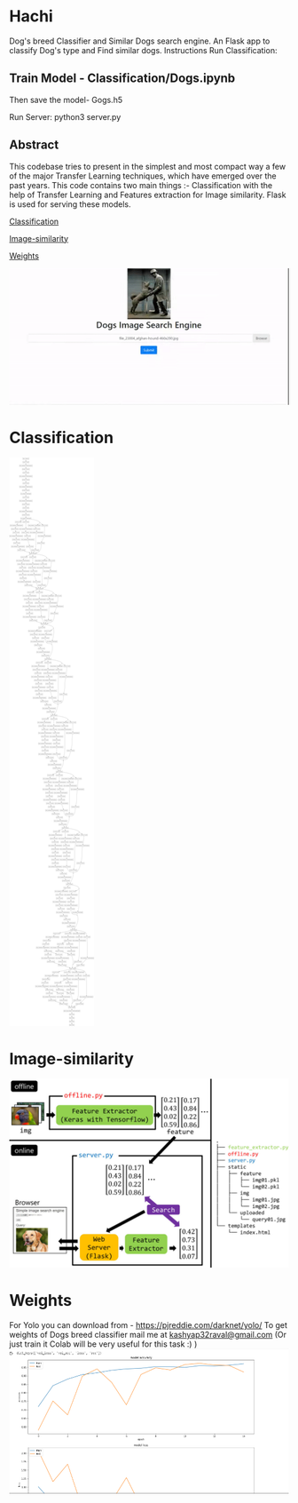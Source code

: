 # Hachi
Dog's breed Classifier and Similar Dogs search engine. An Flask app to classify Dog's type and Find similar dogs.
Instructions
Run Classification:
## Train Model - Classification/Dogs.ipynb 
Then save the model- Gogs.h5

Run Server:
python3 server.py

## Abstract
This codebase tries to present in the simplest and most compact way a few of the major Transfer Learning techniques, which have emerged over the past years. This code contains two main things :- Classification with the help of Transfer Learning and Features extraction for Image similarity. Flask is used for serving these models.

[Classification](#Classification)

[Image-similarity](#Image-similarity)

[Weights](#Weights)

![](Result.gif)

# Classification
![](model.png)

## 

# Image-similarity
![](extract.jpg)

# Weights
For Yolo you can download from  - https://pjreddie.com/darknet/yolo/
To get weights of Dogs breed classifier mail me at kashyap32raval@gmail.com (Or just train it Colab will be very useful for this task :) )
![](SS.png)
